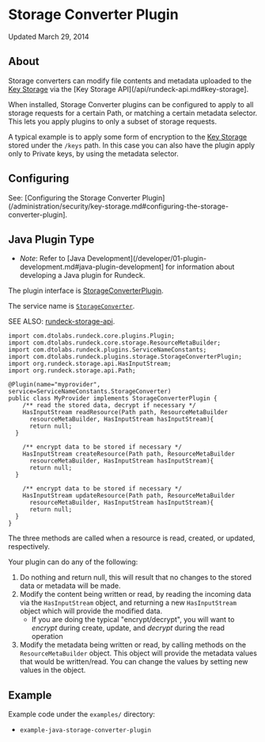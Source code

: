 # Storage Converter Plugin

Updated March 29, 2014

## About

Storage converters can modify file contents and metadata uploaded to the [Key Storage](/administration/security/key-storage.md) via the [Key Storage API](/api/rundeck-api.md#key-storage].

When installed, Storage Converter plugins can be configured to apply to all storage requests for a certain Path, or matching a certain metadata selector. This lets you apply plugins to only a subset of storage requests.

A typical example is to apply some form of encryption to the [Key Storage](/administration/security/key-storage.md) stored under the `/keys` path. In this case you can also have the plugin apply only to Private keys, by using the metadata selector.

## Configuring

See: [Configuring the Storage Converter Plugin](/administration/security/key-storage.md#configuring-the-storage-converter-plugin].

## Java Plugin Type

- _Note_: Refer to [Java Development](/developer/01-plugin-development.md#java-plugin-development] for information about developing a Java plugin for Rundeck.

The plugin interface is [StorageConverterPlugin](${javadocbase}/com/dtolabs/rundeck/plugins/storage/StorageConverterPlugin.html).

The service name is [`StorageConverter`](${javadocbase}/com/dtolabs/rundeck/plugins/ServiceNameConstants.html#StorageConverter).

SEE ALSO: [rundeck-storage-api](${javadocstoragetop}).

```{.java}
import com.dtolabs.rundeck.core.plugins.Plugin;
import com.dtolabs.rundeck.core.storage.ResourceMetaBuilder;
import com.dtolabs.rundeck.plugins.ServiceNameConstants;
import com.dtolabs.rundeck.plugins.storage.StorageConverterPlugin;
import org.rundeck.storage.api.HasInputStream;
import org.rundeck.storage.api.Path;

@Plugin(name="myprovider", service=ServiceNameConstants.StorageConverter)
public class MyProvider implements StorageConverterPlugin {
    /** read the stored data, decrypt if necessary */
    HasInputStream readResource(Path path, ResourceMetaBuilder
      resourceMetaBuilder, HasInputStream hasInputStream){
      return null;
  }

    /** encrypt data to be stored if necessary */
    HasInputStream createResource(Path path, ResourceMetaBuilder
      resourceMetaBuilder, HasInputStream hasInputStream){
      return null;
  }

    /** encrypt data to be stored if necessary */
    HasInputStream updateResource(Path path, ResourceMetaBuilder
      resourceMetaBuilder, HasInputStream hasInputStream){
      return null;
  }
}
```

The three methods are called when a resource is read, created, or updated, respectively.

Your plugin can do any of the following:

1. Do nothing and return null, this will result that no changes to the stored data or metadata will be made.
2. Modify the content being written or read, by reading the incoming data via the `HasInputStream` object, and returning a new `HasInputStream` object which will provide the modified data.
   - If you are doing the typical "encrypt/decrypt", you will want to _encrypt_ during create, update, and _decrypt_ during the read operation
3. Modify the metadata being written or read, by calling methods on the `ResourceMetaBuilder` object. This object will provide the metadata values that would be written/read. You can change the values by setting new values in the object.

## Example

Example code under the `examples/` directory:

- `example-java-storage-converter-plugin`

